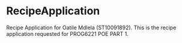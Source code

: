 # RecipeApplication
Recipe Application for Oatile Mdlela (ST10091892). This is the recipe application requested for PROG6221 POE PART 1.
